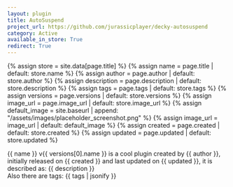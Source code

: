 ```yaml
---
layout: plugin
title: AutoSuspend
project_url: https://github.com/jurassicplayer/decky-autosuspend
category: Active
available_in_store: True
redirect: True
---
```

{% assign store = site.data[page.title] %}
{% assign name = page.title | default: store.name %}
{% assign author = page.author | default: store.author %}
{% assign description = page.description | default: store.description %}
{% assign tags = page.tags | default: store.tags %}
{% assign versions = page.versions | default: store.versions %}
{% assign image_url = page.image_url | default: store.image_url %}
{% assign default_image = site.baseurl | append: "/assets/images/placeholder_screenshot.png" %}
{% assign image_url = image_url | default: default_image %}
{% assign created = page.created | default: store.created %}
{% assign updated = page.updated | default: store.updated %}

{{ name }} v{{ versions[0].name }} is a cool plugin created by {{ author }}, initially released on {{ created }} and last updated on {{ updated }}, it is described as: {{ description }}
<br />
Also there are tags: {{ tags | jsonify }}